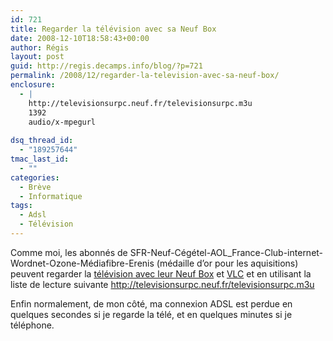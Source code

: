 ```yaml
---
id: 721
title: Regarder la télévision avec sa Neuf Box
date: 2008-12-10T18:58:43+00:00
author: Régis
layout: post
guid: http://regis.decamps.info/blog/?p=721
permalink: /2008/12/regarder-la-television-avec-sa-neuf-box/
enclosure:
  - |
    http://televisionsurpc.neuf.fr/televisionsurpc.m3u
    1392
    audio/x-mpegurl
    
dsq_thread_id:
  - "189257644"
tmac_last_id:
  - ""
categories:
  - Brève
  - Informatique
tags:
  - Adsl
  - Télévision
---
```

Comme moi, les abonnés de SFR-Neuf-Cégétel-AOL_France-Club-internet-Wordnet-Ozone-Médiafibre-Erenis (médaille d&rsquo;or pour les aquisitions) peuvent regarder la [télévision avec leur Neuf Box](http://www.neuf.tv/) et [VLC](http://www.videolan.org/vlc/) et en utilisant la liste de lecture suivante <http://televisionsurpc.neuf.fr/televisionsurpc.m3u>
  
<!--more-->


  
Enfin normalement, de mon côté, ma connexion ADSL est perdue en quelques secondes si je regarde la télé, et en quelques minutes si je téléphone.